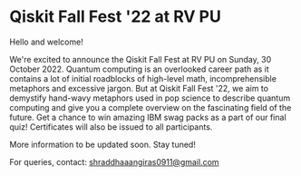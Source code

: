 # Qiskit Fall Fest '22 at RV PU

Hello and welcome!

We're excited to announce the Qiskit Fall Fest at RV PU on Sunday, 30 October 2022. 
Quantum computing is an overlooked career path as it contains a lot of initial roadblocks of high-level math, incomprehensible metaphors and excessive jargon. But at Qiskit Fall Fest '22, we aim to demystify hand-wavy metaphors used in pop science to describe quantum computing and give you a complete overview on the fascinating field of the future.
Get a chance to win amazing IBM swag packs as a part of our final quiz! Certificates will also be issued to all participants.

More information to be updated soon. Stay tuned!

For queries, contact: shraddhaaangiras0911@gmail.com
